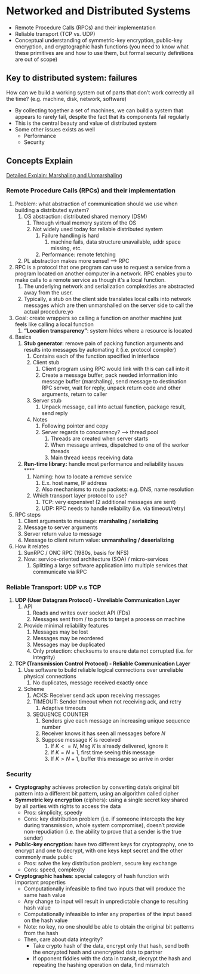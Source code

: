 # Networked and Distributed Systems
* Remote Procedure Calls (RPCs) and their implementation
* Reliable transport (TCP vs. UDP)
* Conceptual understanding of symmetric-key encryption, public-key encryption, and cryptographic hash functions (you need to know what these primitives are and how to use them, but formal security definitions are out of scope)

## Key to distributed system: failures

How can we build a working system out of parts that don’t work correctly all the time? (e.g. machine, disk, network, software) 

- By collecting together a set of machines, we can build a system that appears to rarely fail, despite the fact that its components fail regularly
- This is the central beauty and value of distributed system
- Some other issues exists as well
    - Performance
    - Security

## Concepts Explain

[Detailed Explain: Marshaling and Unmarshaling ](https://www.notion.so/Detailed-Explain-Marshaling-and-Unmarshaling-2f692e0123d7433fa93156e669bd03e5?pvs=21)

### Remote Procedure Calls (RPCs) and their implementation

1. Problem: what abstraction of communication should we use when building a distributed system? 
    1. OS abstraction: distributed shared memory (DSM)
        1. Through virtual memory system of the OS 
        2. Not widely used today for reliable distributed system 
            1. Failure handling is hard
                1. machine fails, data structure unavailable, addr space missing, etc. 
            2. Performance: remote fetching 
    2. PL abstraction makes more sense! —> RPC 
2. RPC is a protocol that one program can use to request a service from a program located on another computer in a network. RPC enables you to make calls to a remote service as though it's a local function. 
    1. The underlying network and serialization complexities are abstracted away from the user.
    2. Typically, a stub on the client side translates local calls into network messages which are then unmarshalled on the server side to call the actual procedure.yo
3. Goal: create wrappers so calling a function on another machine just feels like calling a local function 
    1. **“Location transparency”**: system hides where a resource is located 
4. Basics 
    1. **Stub generator**: remove pain of packing function arguments and results into messages by automating it (i.e. protocol compiler) 
        1. Contains each of the function specified in interface
        2. Client stub 
            1. Client program using RPC would link with this can call into it 
            2. Create a message buffer, pack needed information into message buffer (marshaling), send message to destination RPC server, wait for reply, unpack return code and other arguments, return to caller 
        3. Server stub 
            1. Unpack message, call into actual function, package result, send reply 
        4. Notes 
            1. Following pointer and copy 
            2. Server regards to concurrency? —> thread pool 
                1. Threads are created when server starts
                2. When message arrives, dispatched to one of the worker threads 
                3. Main thread keeps receiving data 
    2. **Run-time library:** handle most performance and reliability issues ****
        1. Naming: how to locate a remove service 
            1. E.x. host name, IP address 
            2. Also mechanisms to route packets: e.g. DNS, name resolution 
        2. Which transport layer protocol to use? 
            1. TCP: very expensive! (2 additional messages are sent) 
            2. UDP: RPC needs to handle reliability (i.e. via timeout/retry) 
5. RPC steps 
    1. Client arguments to message: **marshaling / serializing** 
    2. Message to server arguments
    3. Server return value to message
    4. Message to client return value: **unmarshaling / deserializing**  
6. How it relates
    1. SunRPC / ONC RPC (1980s, basis for NFS)
    2. Now: service-oriented architecture (SOA) / micro-services 
        1. Splitting a large software application into multiple services that communicate via RPC  

### Reliable Transport: UDP v.s TCP

1. **UDP (User Datagram Protocol) - Unreliable Communication Layer** 
    1. API
        1. Reads and writes over socket API (FDs) 
        2. Messages sent from / to ports to target a process on machine 
    2. Provide minimal reliability features 
        1. Messages may be lost
        2. Messages may be reordered
        3. Messages may be duplicated
        4. Only protection: checksums to ensure data not corrupted (i.e. for integrity) 
2. **TCP (Transmission Control Protocol) - Reliable Communication Layer** 
    1. Use software to build reliable logical connections over unreliable physical connections 
        1. No duplicates, message received exactly once 
    2. Scheme
        1. ACKS: Receiver send ack upon receiving messages 
        2. TIMEOUT: Sender timeout when not receiving ack, and retry 
            1. Adaptive timeouts 
        3. SEQUENCE COUNTER 
            1. Senders give each message an increasing unique sequence number
            2. Receiver knows it has seen all messages before $N$ 
            3. Suppose message $K$  is received 
                1. If $K <= N,$ Msg $K$  is already delivered, ignore it 
                2. If $K = N +1$, first time seeing this message 
                3. If $K > N+1$, buffer this message so arrive in order 

### Security

- **Cryptography** achieves protection by converting data’s original bit pattern into a different bit pattern, using an algorithm called cipher
- **Symmetric key encryption** (ciphers): using a single secret key shared by all parties with rights to access the data
    - Pros: simplicity, speedy
    - Cons: key distribution problem (i.e. if someone intercepts the key during transmission, whole system compromise), doesn’t provide non-repudiation (i.e. the ability to prove that a sender is the true sender)
- **Public-key encryption**: have two different keys for cryptography, one to encrypt and one to decrypt, with one keys kept secret and the other commonly made public
    - Pros: solve the key distribution problem, secure key exchange
    - Cons: speed, complexity
- **Cryptographic hashes**: special category of hash function with important properties
    - Computationally infeasible to find two inputs that will produce the same hash value
    - Any change to input will result in unpredictable change to resulting hash value
    - Computationally infeasible to infer any properties of the input based on the hash value
    - Note: no key, no one should be able to obtain the original bit patterns from the hash
    - Then, care about data integrity?
        - Take crypto hash of the data, encrypt only that hash, send both the encrypted hash and unencrypted data to partner
        - If opponent fiddles with the data in transit, decrypt the hash and repeating the hashing operation on data, find mismatch
